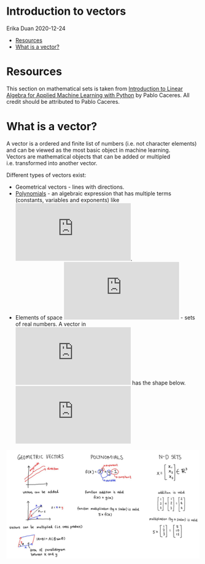 Introduction to vectors
================
Erika Duan
2020-12-24

  - [Resources](#resources)
  - [What is a vector?](#what-is-a-vector)

# Resources

This section on mathematical sets is taken from [Introduction to Linear
Algebra for Applied Machine Learning with
Python](https://pabloinsente.github.io/intro-linear-algebra#sets) by
Pablo Caceres. All credit should be attributed to Pablo Caceres.

# What is a vector?

A vector is a ordered and finite list of numbers (i.e. not character
elements) and can be viewed as the most basic object in machine
learning.  
Vectors are mathematical objects that can be added or multipled
i.e. transformed into another vector.

Different types of vectors exist:

  - Geometrical vectors - lines with directions.  
  - [Polynomials](https://www.mathsisfun.com/algebra/polynomials.html) -
    an algebraic expression that has multiple terms (constants,
    variables and exponents) like ![f(x) =
    x^{2}+y+1](https://latex.codecogs.com/png.latex?f%28x%29%20%3D%20x%5E%7B2%7D%2By%2B1
    "f(x) = x^{2}+y+1").  
  - Elements of space ![{\\rm
    I\\\!R}^{n}](https://latex.codecogs.com/png.latex?%7B%5Crm%20I%5C%21R%7D%5E%7Bn%7D
    "{\\rm I\\!R}^{n}") - sets of real numbers. A vector in ![{\\rm
    I\\\!R}^{3}](https://latex.codecogs.com/png.latex?%7B%5Crm%20I%5C%21R%7D%5E%7B3%7D
    "{\\rm I\\!R}^{3}") has the shape below.  
    ![x = \\begin{bmatrix} x\_1 \\\\ x\_2 \\\\ x\_3 \\end{bmatrix} \\in
    {\\rm
    I\\\!R}^{3}](https://latex.codecogs.com/png.latex?x%20%3D%20%20%5Cbegin%7Bbmatrix%7D%20x_1%20%5C%5C%20x_2%20%5C%5C%20x_3%20%20%5Cend%7Bbmatrix%7D%20%20%5Cin%20%7B%5Crm%20I%5C%21R%7D%5E%7B3%7D
    "x =  \\begin{bmatrix} x_1 \\\\ x_2 \\\\ x_3  \\end{bmatrix}  \\in {\\rm I\\!R}^{3}")

![](https://github.com/erikaduan/Introductory-maths-in-R-and-Python/blob/master/02_figures/02_vector-types.jpg)
